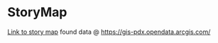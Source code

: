 # StoryMap
[Link to story map](https://garciahan.github.io/StoryMap/index_map.html)
found data @
https://gis-pdx.opendata.arcgis.com/
